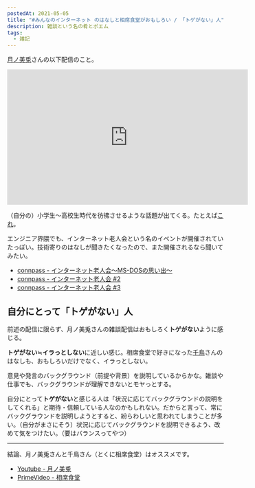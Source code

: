 ```yaml
---
postedAt: 2021-05-05
title: "#みんなのインターネット のはなしと相席食堂がおもしろい / 「トゲがない」人"
description: 雑談という名の肴とポエム
tags:
  - 雑記
---
```


[月ノ美兎](https://www.youtube.com/channel/UCD-miitqNY3nyukJ4Fnf4_A)さんの以下配信のこと。

<iframe width="560" height="315" src="https://www.youtube.com/embed/P7W7Vtti78U" title="YouTube video player" frameborder="0" allow="accelerometer; autoplay; clipboard-write; encrypted-media; gyroscope; picture-in-picture" allowfullscreen></iframe>

（自分の）小学生〜高校生時代を彷彿させるような話題が出てくる。たとえば[これ](https://youtu.be/_sGFlcguZDw)。

エンジニア界隈でも、インターネット老人会という名のイベントが開催されていたっぽい。技術寄りのはなしが聞きたくなったので、また開催されるなら聞いてみたい。

- [connpass - インターネット老人会〜MS-DOSの思い出〜](https://ariaki.connpass.com/event/141532/)
- [connpass - インターネット老人会 #2](https://ariaki.connpass.com/event/148883/)
- [connpass - インターネット老人会 #3](https://ariaki.connpass.com/event/153409/)

## 自分にとって「トゲがない」人

前述の配信に限らず、月ノ美兎さんの雑談配信はおもしろく**トゲがない**ように感じる。

**トゲがない**≒**イラっとしない**に近しい感じ。相席食堂で好きになった[千鳥](https://profile.yoshimoto.co.jp/talent/detail?id=98)さんのはなしも、おもしろいだけでなく、イラっとしない。

意見や発言のバックグラウンド（前提や背景）を説明しているからかな。雑談や仕事でも、バックグラウンドが理解できないとモヤっとする。

自分にとって**トゲがない**と感じる人は「状況に応じてバックグラウンドの説明をしてくれる」と期待・信頼している人なのかもしれない。だからと言って、常にバックグラウンドを説明しようとすると、紛らわしいと思われてしまうことが多い。（自分がまさにそう）状況に応じてバックグラウンドを説明できるよう、改めて気をつけたい。（要はバランスってやつ）

---

結論、月ノ美兎さんと千鳥さん（とくに相席食堂）はオススメです。

- [Youtube - 月ノ美兎](https://www.youtube.com/channel/UCD-miitqNY3nyukJ4Fnf4_A)
- [PrimeVideo - 相席食堂](https://www.amazon.co.jp/dp/B07K8TYTLH)

